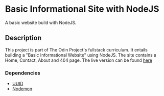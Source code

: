 # Basic Informational Site with NodeJS

A basic website build with NodeJS.

## Description

This project is part of The Odin Project's fullstack curriculum. It entails building a "Basic Informational Website" using NodeJS. The site contains a Home, Contact, About and 404 page. The live version can be found [here](https://earth-hominid.github.io/first-node-server)

### Dependencies

<!-- prettier-ignore -->
* [UUID](https://www.npmjs.com/package/uuid)
* [Nodemon](https://www.npmjs.com/package/nodemon)
